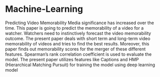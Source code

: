 # Machine-Learning
Predicting Video Memorability
Media significance has increased over the time. This paper is going to predict the memorability of a video for a watcher. Watchers need to instinctively forecast the video memorability outcome. The present paper deals with short term and long-term video memorability of videos and tries to find the best results. Moreover, this paper finds out memorability scores for the merger of these different features. Spearman’s rank correlation coefficient is used to evaluate the model. The present paper utilizes features like Captions and HMP (Hierarchical Matching Pursuit) for training the model using deep learning model
